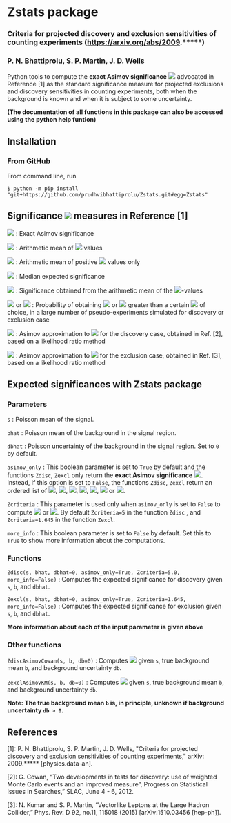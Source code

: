 # Zstats package
### Criteria for projected discovery and exclusion sensitivities of counting experiments (https://arxiv.org/abs/2009.*****)
### P. N. Bhattiprolu, S. P. Martin, J. D. Wells

Python tools to compute the **exact Asimov significance** <img src="https://latex.codecogs.com/gif.latex?Z^\textrm{A}"> advocated in Reference [1] as the standard significance measure for projected exclusions and discovery sensitivities in counting experiments, both when the background is known and when it is subject to some uncertainty.

**(The documentation of all functions in this package can also be accessed using the python help funtion)**

## Installation

### From GitHub
From command line, run

    $ python -m pip install "git+https://github.com/prudhvibhattiprolu/Zstats.git#egg=Zstats"

## Significance <img src="https://latex.codecogs.com/gif.latex?(Z)"> measures in Reference [1]

<img src="https://latex.codecogs.com/gif.latex?Z^\textrm{A}"> : Exact Asimov significance

<img src="https://latex.codecogs.com/gif.latex?Z^\textrm{mean}"> : Arithmetic mean of <img src="https://latex.codecogs.com/gif.latex?Z"> values

<img src="https://latex.codecogs.com/gif.latex?Z^\textrm{mean}(Z>0)"> : Arithmetic mean of positive <img src="https://latex.codecogs.com/gif.latex?Z"> values only 

<img src="https://latex.codecogs.com/gif.latex?Z^\textrm{med}"> : Median expected significance

<img src="https://latex.codecogs.com/gif.latex?Z^{p\,\textrm{mean}}"> : Significance obtained from the arithmetic mean of the <img src="https://latex.codecogs.com/gif.latex?p">-values

<img src="https://latex.codecogs.com/gif.latex?P(Z_\textrm{disc}>Z)"> or <img src="https://latex.codecogs.com/gif.latex?P(Z_\textrm{excl}>Z)"> : Probability of obtaining <img src="https://latex.codecogs.com/gif.latex?Z_\textrm{disc}"> or <img src="https://latex.codecogs.com/gif.latex?Z_\textrm{excl}"> greater than a certain <img src="https://latex.codecogs.com/gif.latex?Z"> of choice, in a large number of pseudo-experiments simulated for discovery or exclusion case
 
<img src="https://latex.codecogs.com/gif.latex?Z^\textrm{Cowan}_\textrm{disc}"> : Asimov approximation to <img src="https://latex.codecogs.com/gif.latex?Z^\textrm{med}"> for the discovery case, obtained in Ref. [2], based on a likelihood ratio method

<img src="https://latex.codecogs.com/gif.latex?Z^\textrm{KM}_\textrm{excl}"> : Asimov approximation to <img src="https://latex.codecogs.com/gif.latex?Z^\textrm{med}"> for the exclusion case, obtained in Ref. [3], based on a likelihood ratio method

## Expected significances with Zstats package

### Parameters

`s` : Poisson mean of the signal.

`bhat` : Poisson mean of the background in the signal region.

`dbhat` : Poisson uncertainty of the background in the signal region. Set to `0` by default.

`asimov_only` :  This boolean parameter is set to `True` by default and the functions `Zdisc`, `Zexcl` only return the **exact Asimov significance** <img src="https://latex.codecogs.com/gif.latex?Z^\textrm{A}">. Instead, if this option is set to `False`, the functions `Zdisc`, `Zexcl` return an ordered list of <img src="https://latex.codecogs.com/gif.latex?Z^\textrm{A}">, <img src="https://latex.codecogs.com/gif.latex?Z^\textrm{mean}">, <img src="https://latex.codecogs.com/gif.latex?Z^\textrm{mean}(Z>0)">, <img src="https://latex.codecogs.com/gif.latex?Z^\textrm{med}">, <img src="https://latex.codecogs.com/gif.latex?Z^{p\,\textrm{mean}}">, <img src="https://latex.codecogs.com/gif.latex?P(Z_\textrm{disc}>\textrm{Zcriteria})"> or <img src="https://latex.codecogs.com/gif.latex?P(Z_\textrm{excl}>\textrm{Zcriteria})">.

`Zcriteria` : This parameter is used only when `asimov_only` is set to `False` to compute <img src="https://latex.codecogs.com/gif.latex?P(Z_\textrm{disc}>\textrm{Zcriteria})"> or <img src="https://latex.codecogs.com/gif.latex?P(Z_\textrm{excl}>\textrm{Zcriteria})">. By default `Zcriteria=5` in the function `Zdisc` , and `Zcriteria=1.645` in the function `Zexcl`.

`more_info` : This boolean parameter is set to `False` by default. Set this to `True` to show more information about the computations.


### Functions

`Zdisc(s, bhat, dbhat=0, asimov_only=True, Zcriteria=5.0, more_info=False)` : Computes the expected significance for discovery given `s`, `b`, and `dbhat`. 

`Zexcl(s, bhat, dbhat=0, asimov_only=True, Zcriteria=1.645, more_info=False)` : Computes the expected significance for exclusion given `s`, `b`, and `dbhat`.

**More information about each of the input parameter is given above**

### Other functions

`ZdiscAsimovCowan(s, b, db=0)` : Computes <img src="https://latex.codecogs.com/gif.latex?Z^\textrm{Cowan}_\textrm{disc}"> given `s`, true background mean `b`, and background uncertainty `db`.

`ZexclAsimovKM(s, b, db=0)` :  Computes <img src="https://latex.codecogs.com/gif.latex?Z^\textrm{KM}_\textrm{excl}"> given `s`, true background mean `b`, and background uncertainty `db`.

**Note: The true background mean `b` is, in principle, unknown if background uncertainty `db > 0`.**

## References

[1]: P. N. Bhattiprolu, S. P. Martin, J. D. Wells, "Criteria for projected discovery and exclusion sensitivities of counting experiments," arXiv: 2009.***** [physics.data-an].

[2]: G. Cowan, “Two developments in tests for discovery: use of weighted Monte Carlo events and an improved measure”, Progress on Statistical Issues in Searches,” SLAC, June 4 - 6, 2012.

[3]: N. Kumar and S. P. Martin, “Vectorlike Leptons at the Large Hadron Collider,” Phys. Rev. D 92, no.11, 115018 (2015) [arXiv:1510.03456 [hep-ph]].
